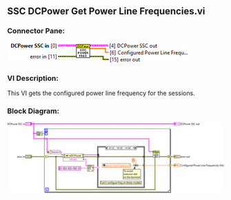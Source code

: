 ## **SSC DCPower Get Power Line Frequencies.vi**
### Connector Pane:
![alt text](/docs/images/Instrument%20Control/DCPower/SSC%20DCPower/Measure/SSC%20DCPower%20Get%20Power%20Line%20Frequencies.vic.png "SSC DCPower Get Power Line Frequencies.vi connector pane")

### VI Description:
This VI gets the configured power line frequency for the sessions.

### Block Diagram:
![alt text](/docs/images/Instrument%20Control/DCPower/SSC%20DCPower/Measure/SSC%20DCPower%20Get%20Power%20Line%20Frequencies.vid.png "SSC DCPower Get Power Line Frequencies.vi block diagram")
